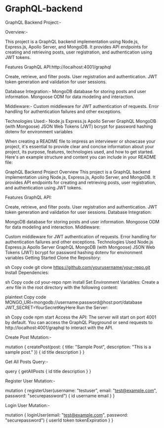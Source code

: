 # GraphQL-backend

GraphQL Backend Project:-

Overview:-

This project is a GraphQL backend implementation using Node.js, Express.js, Apollo Server, and MongoDB. It provides API endpoints for creating and retrieving posts, user registration, and authentication using JWT tokens.

Features
GraphQL API:http://localhost:4001/graphql

Create, retrieve, and filter posts.
User registration and authentication.
JWT token generation and validation for user sessions.

Database Integration:-
MongoDB database for storing posts and user information.
Mongoose ODM for data modeling and interaction.

Middleware:-
Custom middleware for JWT authentication of requests.
Error handling for authentication failures and other exceptions.


Technologies Used:-
Node.js
Express.js
Apollo Server
GraphQL
MongoDB (with Mongoose)
JSON Web Tokens (JWT)
bcrypt for password hashing
dotenv for environment variables




When creating a README file to impress an interviewer or showcase your project, it's essential to provide clear and concise information about your project, its purpose, features, technologies used, and how to get started. Here's an example structure and content you can include in your README file:

GraphQL Backend Project
Overview
This project is a GraphQL backend implementation using Node.js, Express.js, Apollo Server, and MongoDB. It provides API endpoints for creating and retrieving posts, user registration, and authentication using JWT tokens.

Features
GraphQL API:

Create, retrieve, and filter posts.
User registration and authentication.
JWT token generation and validation for user sessions.
Database Integration:

MongoDB database for storing posts and user information.
Mongoose ODM for data modeling and interaction.
Middleware:

Custom middleware for JWT authentication of requests.
Error handling for authentication failures and other exceptions.
Technologies Used
Node.js
Express.js
Apollo Server
GraphQL
MongoDB (with Mongoose)
JSON Web Tokens (JWT)
bcrypt for password hashing
dotenv for environment variables
Getting Started
Clone the Repository:

sh
Copy code
git clone https://github.com/yourusername/your-repo.git
Install Dependencies:

sh
Copy code
cd your-repo
npm install
Set Environment Variables:
Create a .env file in the root directory with the following content:

plaintext
Copy code
MONGO_URI=mongodb://username:password@host:port/database
JWT_SECRET=YourSecretKeyHere
Run the Server:

sh
Copy code
npm start
Access the API:
The server will start on port 4001 by default. You can access the GraphQL Playground or send requests to http://localhost:4001/graphql to interact with the API.


Create Post Mutation:-

mutation {
  createPost(post: { title: "Sample Post", description: "This is a sample post." }) {
    id
    title
    description
  }
}



Get All Posts Query:-

query {
  getAllPosts {
    id
    title
    description
  }
}


Register User Mutation:-

mutation {
  registerUser(username: "testuser", email: "test@example.com", password: "securepassword") {
    id
    username
    email
  }
}


Login User Mutation:-

mutation {
  loginUser(email: "test@example.com", password: "securepassword") {
    userId
    token
    tokenExpiration
  }
}